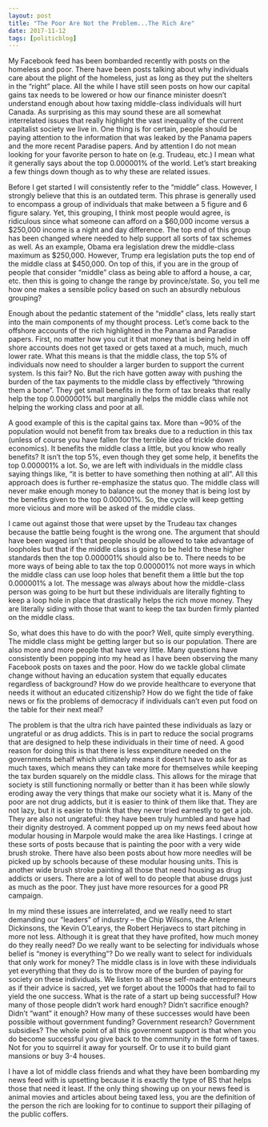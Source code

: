 ```yaml
---
layout: post
title: "The Poor Are Not the Problem...The Rich Are"
date: 2017-11-12
tags: [politicblog]
---
```


My Facebook feed has been bombarded recently with posts on the homeless and poor. There have been posts talking about why individuals care about the plight of the homeless, just as long as they put the shelters in the “right” place. All the while I have still seen posts on how our capital gains tax needs to be lowered or how our finance minister doesn’t understand enough about how taxing middle-class individuals will hurt Canada. As surprising as this may sound these are all somewhat interrelated issues that really highlight the vast inequality of the current capitalist society we live in. One thing is for certain, people should be paying attention to the information that was leaked by the Panama papers and the more recent Paradise papers. And by attention I do not mean looking for your favorite person to hate on (e.g. Trudeau, etc.) I mean what it generally says about the top 0.000001% of the world. Let’s start breaking a few things down though as to why these are related issues.

Before I get started I will consistently refer to the “middle” class. However, I strongly believe that this is an outdated term. This phrase is generally used to encompass a group of individuals that make between a 5 figure and 6 figure salary. Yet, this grouping, I think most people would agree, is ridiculous since what someone can afford on a $60,000 income versus a $250,000 income is a night and day difference. The top end of this group has been changed where needed to help support all sorts of tax schemes as well. As an example, Obama era legislation drew the middle-class maximum as $250,000. However, Trump era legislation puts the top end of the middle class at $450,000. On top of this, if you are in the group of people that consider “middle” class as being able to afford a house, a car, etc. then this is going to change the range by province/state. So, you tell me how one makes a sensible policy based on such an absurdly nebulous grouping?

Enough about the pedantic statement of the “middle” class, lets really start into the main components of my thought process. Let’s come back to the offshore accounts of the rich highlighted in the Panama and Paradise papers. First, no matter how you cut it that money that is being held in off shore accounts does not get taxed or gets taxed at a much, much, much lower rate. What this means is that the middle class, the top 5% of individuals now need to shoulder a larger burden to support the current system. Is this fair? No. But the rich have gotten away with pushing the burden of the tax payments to the middle class by effectively “throwing them a bone”.  They get small benefits in the form of tax breaks that really help the top 0.0000001% but marginally helps the middle class while not helping the working class and poor at all.

A good example of this is the capital gains tax. More than ~90% of the population would not benefit from tax breaks due to a reduction in this tax (unless of course you have fallen for the terrible idea of trickle down economics). It benefits the middle class a little, but you know who really benefits? It isn’t the top 5%, even though they get some help, it benefits the top 0.000001% a lot. So, we are left with individuals in the middle class saying things like, “it is better to have something then nothing at all”. All this approach does is further re-emphasize the status quo. The middle class will never make enough money to balance out the money that is being lost by the benefits given to the top 0.000001%. So, the cycle will keep getting more vicious and more will be asked of the middle class.

I came out against those that were upset by the Trudeau tax changes because the battle being fought is the wrong one. The argument that should have been waged isn’t that people should be allowed to take advantage of loopholes but that if the middle class is going to be held to these higher standards then the top 0.000001% should also be to. There needs to be more ways of being able to tax the top 0.000001% not more ways in which the middle class can use loop holes that benefit them a little but the top 0.000001% a lot. The message was always about how the middle-class person was going to be hurt but these individuals are literally fighting to keep a loop hole in place that drastically helps the rich move money. They are literally siding with those that want to keep the tax burden firmly planted on the middle class.

So, what does this have to do with the poor? Well, quite simply everything. The middle class might be getting larger but so is our population. There are also more and more people that have very little. Many questions have consistently been popping into my head as I have been observing the many Facebook posts on taxes and the poor. How do we tackle global climate change without having an education system that equally educates regardless of background? How do we provide healthcare to everyone that needs it without an educated citizenship? How do we fight the tide of fake news or fix the problems of democracy if individuals can’t even put food on the table for their next meal? 

The problem is that the ultra rich have painted these individuals as lazy or ungrateful or as drug addicts. This is in part to reduce the social programs that are designed to help these individuals in their time of need. A good reason for doing this is that there is less expenditure needed on the governments behalf which ultimately means it doesn’t have to ask for as much taxes, which means they can take more for themselves while keeping the tax burden squarely on the middle class. This allows for the mirage that society is still functioning normally or better than it has been while slowly eroding away the very things that make our society what it is. Many of the poor are not drug addicts, but it is easier to think of them like that. They are not lazy, but it is easier to think that they never tried earnestly to get a job. They are also not ungrateful: they have been truly humbled and have had their dignity destroyed. A comment popped up on my news feed about how modular housing in Marpole would make the area like Hastings. I cringe at these sorts of posts because that is painting the poor with a very wide brush stroke. There have also been posts about how more needles will be picked up by schools because of these modular housing units. This is another wide brush stroke painting all those that need housing as drug addicts or users. There are a lot of well to do people that abuse drugs just as much as the poor. They just have more resources for a good PR campaign. 

In my mind these issues are interrelated, and we really need to start demanding our “leaders” of industry – the Chip Wilsons, the Arlene Dickinsons, the Kevin O’Learys, the Robert Herjavecs to start pitching in more not less. Although it is great that they have profited, how much money do they really need? Do we really want to be selecting for individuals whose belief is “money is everything”? Do we really want to select for individuals that only work for money? The middle class is in love with these individuals yet everything that they do is to throw more of the burden of paying for society on these individuals. We listen to all these self-made entrepreneurs as if their advice is sacred, yet we forget about the 1000s that had to fail to yield the one success. What is the rate of a start up being successful? How many of those people didn’t work hard enough? Didn’t sacrifice enough? Didn’t “want” it enough? How many of these successes would have been possible without government funding? Government research? Government subsidies? The whole point of all this government support is that when you do become successful you give back to the community in the form of taxes. Not for you to squirrel it away for yourself. Or to use it to build giant mansions or buy 3-4 houses.

I have a lot of middle class friends and what they have been bombarding my news feed with is upsetting because it is exactly the type of BS that helps those that need it least. If the only thing showing up on your news feed is animal movies and articles about being taxed less, you are the definition of the person the rich are looking for to continue to support their pillaging of the public coffers. 

